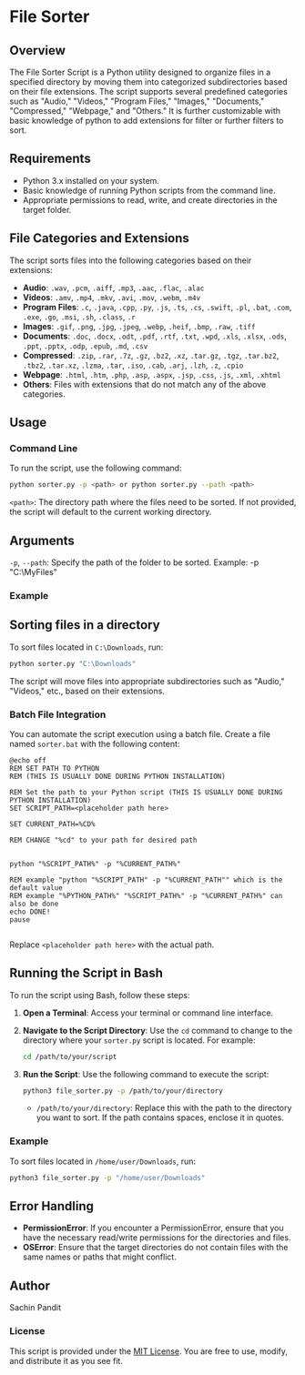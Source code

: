 # File Sorter 

## Overview

The File Sorter Script is a Python utility designed to organize files in a specified directory by moving them into categorized subdirectories based on their file extensions. The script supports several predefined categories such as "Audio," "Videos," "Program Files," "Images," "Documents," "Compressed," "Webpage," and "Others." It is further customizable with basic knowledge of python to add extensions for filter or further filters to sort.


## Requirements

- Python 3.x installed on your system.
- Basic knowledge of running Python scripts from the command line.
- Appropriate permissions to read, write, and create directories in the target folder.

## File Categories and Extensions

The script sorts files into the following categories based on their extensions:

- **Audio**: `.wav`, `.pcm`, `.aiff`, `.mp3`, `.aac`, `.flac`, `.alac`
- **Videos**: `.amv`, `.mp4`, `.mkv`, `.avi`, `.mov`, `.webm`, `.m4v`
- **Program Files**: `.c`, `.java`, `.cpp`, `.py`, `.js`, `.ts`, `.cs`, `.swift`, `.pl`, `.bat`, `.com`, `.exe`, `.go`, `.msi`, `.sh`, `.class`, `.r`
- **Images**: `.gif`, `.png`, `.jpg`, `.jpeg`, `.webp`, `.heif`, `.bmp`, `.raw`, `.tiff`
- **Documents**: `.doc`, `.docx`, `.odt`, `.pdf`, `.rtf`, `.txt`, `.wpd`, `.xls`, `.xlsx`, `.ods`, `.ppt`, `.pptx`, `.odp`, `.epub`, `.md`, `.csv`
- **Compressed**: `.zip`, `.rar`, `.7z`, `.gz`, `.bz2`, `.xz`, `.tar.gz`, `.tgz`, `.tar.bz2`, `.tbz2`, `.tar.xz`, `.lzma`, `.tar`, `.iso`, `.cab`, `.arj`, `.lzh`, `.z`, `.cpio`
- **Webpage**: `.html`, `.htm`, `.php`, `.asp`, `.aspx`, `.jsp`, `.css`, `.js`, `.xml`, `.xhtml`
- **Others**: Files with extensions that do not match any of the above categories.

## Usage

### Command Line

To run the script, use the following command:

```bash
python sorter.py -p <path> or python sorter.py --path <path>
```
`<path>`: The directory path where the files need to be sorted. If not provided, the script will default to the current working directory.
## Arguments
`-p`, `--path`: Specify the path of the folder to be sorted. Example: -p "C:\MyFiles"

### Example
## Sorting files in a directory
To sort files located in `C:\Downloads`, run:
```bash
python sorter.py "C:\Downloads"
```
The script will move files into appropriate subdirectories such as "Audio," "Videos," etc., based on their extensions.

### Batch File Integration
You can automate the script execution using a batch file. Create a file named `sorter.bat` with the following content:
```batch
@echo off
REM SET PATH TO PYTHON
REM (THIS IS USUALLY DONE DURING PYTHON INSTALLATION)

REM Set the path to your Python script (THIS IS USUALLY DONE DURING PYTHON INSTALLATION)
SET SCRIPT_PATH=<placeholder path here>

SET CURRENT_PATH=%CD%

REM CHANGE "%cd" to your path for desired path


python "%SCRIPT_PATH%" -p "%CURRENT_PATH%"

REM example "python "%SCRIPT_PATH" -p "%CURRENT_PATH"" which is the default value
REM example "%PYTHON_PATH%" "%SCRIPT_PATH%" -p "%CURRENT_PATH%" can also be done
echo DONE!
pause


```

Replace `<placeholder path here>` with the actual path.

## Running the Script in Bash

To run the script using Bash, follow these steps:

1. **Open a Terminal**: Access your terminal or command line interface.

2. **Navigate to the Script Directory**: Use the `cd` command to change to the directory where your `sorter.py` script is located. For example:

    ```bash
    cd /path/to/your/script
    ```

3. **Run the Script**: Use the following command to execute the script:

    ```bash
    python3 file_sorter.py -p /path/to/your/directory
    ```

    - `/path/to/your/directory`: Replace this with the path to the directory you want to sort. If the path contains spaces, enclose it in quotes.

### Example

To sort files located in `/home/user/Downloads`, run:

```bash
python3 file_sorter.py -p "/home/user/Downloads"
```

## Error Handling
- **PermissionError**: If you encounter a PermissionError, ensure that you have the necessary read/write permissions for the directories and files.
- **OSError**: Ensure that the target directories do not contain files with the same names or paths that might conflict.

## Author
Sachin Pandit

### License
This script is provided under the [MIT License](https://github.com/sachinpandit140/FILE_SORTER/blob/main/LICENSE). You are free to use, modify, and distribute it as you see fit.





